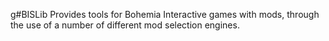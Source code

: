 
g#BISLib
Provides tools for Bohemia Interactive games with mods, through the use of a number of different mod selection engines.